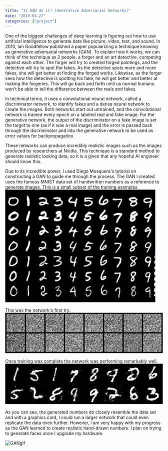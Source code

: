 ```yaml
---
title: "It GAN do it! (Generative Adversarial Networks)"
date: "2019-03-27"
categories: ["project"]
---
```

One of the biggest challenges of deep learning is figuring out how to use artificial intelligence to generate data like picture, video, text, and sound. In 2010, Ian Goodfellow published a paper popularizing a technique knowing as generative adversarial networks (GAN). To explain how it works, we can think of the technique as 2 people, a forger and an art detective, competing against each other. The forger will try to created forged paintings, and the detective will try to spot the fakes. As the detective spots more and more fakes, she will get better at finding the forged works. Likewise, as the forger sees how the detective is spotting his fake, he will get better and better at making the forgeries. This will go back and forth until us normal humans won't be able to tell the difference between the reals and fakes. 

In technical terms, it uses a convolutional neural network, called a discriminator network, to identify fakes and a dense neural network to create the images. Both networks start out untrained, and the convolutional network is trained every epoch on a labeled real and fake image. For the generative network, the output of the discriminator on a fake image is set the target to one (as if it was a real image) and the error is passed back through the discriminator and into the generative network to be used as error values for backpropagation

These networks can produce incredibly realistic images such as the images produced by researchers at Nvidia. This technique is a standard method to generate realistic looking data, so it is a given that any hopeful AI engineer should know this.

Due to its incredible power, I used Diego Mosquera's tutorial on constructing a GAN to guide me through the process. The GAN I created uses the famous MNIST data set of handwritten numbers as a reference to generate images. This is a small subset of the training examples
![mnistExample](./mnistExample.jpeg)

This was the network's first try.
![GANinit](./gan_init.png)

Once training was complete the network was performing remarkably well.
![GANfinal](./gan_final.png)

As you can see, the generated numbers do closely resemble the data set and with a graphics card, I could run a larger network that could even replicate the data even further. However, I am very happy with my progress as the GAN learned to create realistic hand-drawn numbers. I plan on trying to generate faces once I upgrade my hardware. 

![GANgif](./GANgif2.gif)